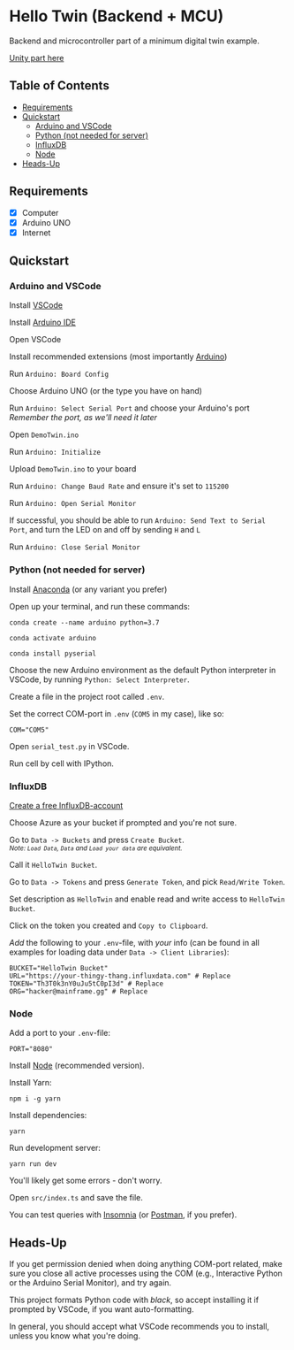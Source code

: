# Hello Twin (Backend + MCU) <!-- omit in toc -->

Backend and microcontroller part of a minimum digital twin example.

[Unity part here](https://github.com/VidunderGunder/hello-twin-unity)

## Table of Contents <!-- omit in toc -->

- [Requirements](#requirements)
- [Quickstart](#quickstart)
  - [Arduino and VSCode](#arduino-and-vscode)
  - [Python (not needed for server)](#python-not-needed-for-server)
  - [InfluxDB](#influxdb)
  - [Node](#node)
- [Heads-Up](#heads-up)

## Requirements

- [x] Computer
- [x] Arduino UNO
- [x] Internet

## Quickstart

### Arduino and VSCode

Install [VSCode](https://code.visualstudio.com/)

Install [Arduino IDE](https://www.arduino.cc/en/software)

Open VSCode

Install recommended extensions (most importantly [Arduino](https://marketplace.visualstudio.com/items?itemName=vsciot-vscode.vscode-arduino))

Run `Arduino: Board Config`

Choose Arduino UNO (or the type you have on hand)

Run `Arduino: Select Serial Port` and choose your Arduino's port  
*Remember the port, as we'll need it later*

Open `DemoTwin.ino`

Run `Arduino: Initialize`

Upload `DemoTwin.ino` to your board

Run `Arduino: Change Baud Rate` and ensure it's set to `115200`

Run `Arduino: Open Serial Monitor`

If successful, you should be able to run `Arduino: Send Text to Serial Port`, and turn the LED on and off by sending `H` and `L`

Run `Arduino: Close Serial Monitor`

### Python (not needed for server)

Install [Anaconda](https://www.anaconda.com/products/individual) (or any variant you prefer)

Open up your terminal, and run these commands:

```shell
conda create --name arduino python=3.7
```

```shell
conda activate arduino
```

```shell
conda install pyserial
```

Choose the new Arduino environment as the default Python interpreter in VSCode, by running `Python: Select Interpreter`.

Create a file in the project root called `.env`.

Set the correct COM-port in `.env` (`COM5` in my case), like so:

```env
COM="COM5"
```

Open `serial_test.py` in VSCode.

Run cell by cell with IPython.

### InfluxDB

[Create a free InfluxDB-account](https://cloud2.influxdata.com/signup)

Choose Azure as your bucket if prompted and you're not sure.

Go to `Data -> Buckets` and press `Create Bucket`.  
<small>*Note: `Load Data`, `Data` and `Load your data` are equivalent.*</small>

Call it `HelloTwin Bucket`.

Go to `Data -> Tokens` and press `Generate Token`, and pick `Read/Write Token`.

Set description as `HelloTwin` and enable read and write access to `HelloTwin Bucket`.

Click on the token you created and `Copy to Clipboard`.

*Add* the following to your `.env`-file, with *your* info (can be found in all examples for loading data under `Data -> Client Libraries`):

```env
BUCKET="HelloTwin Bucket"
URL="https://your-thingy-thang.influxdata.com" # Replace
TOKEN="Th3T0k3nY0uJu5tC0pI3d" # Replace
ORG="hacker@mainframe.gg" # Replace
```

### Node

Add a port to your `.env`-file:

```env
PORT="8080"
```

Install [Node](https://nodejs.org/en/) (recommended version).

Install Yarn:

```shell
npm i -g yarn
```

Install dependencies:

```shell
yarn
```

Run development server:

```shell
yarn run dev
```

You'll likely get some errors - don't worry.

Open `src/index.ts` and save the file.

You can test queries with [Insomnia](https://insomnia.rest/download) (or [Postman](https://www.postman.com/downloads/), if you prefer).

## Heads-Up

If you get permission denied when doing anything COM-port related, make sure you close all active processes using the COM (e.g., Interactive Python or the Arduino Serial Monitor), and try again.

This project formats Python code with *black*, so accept installing it if prompted by VSCode, if you want auto-formatting.

In general, you should accept what VSCode recommends you to install, unless you know what you're doing.
